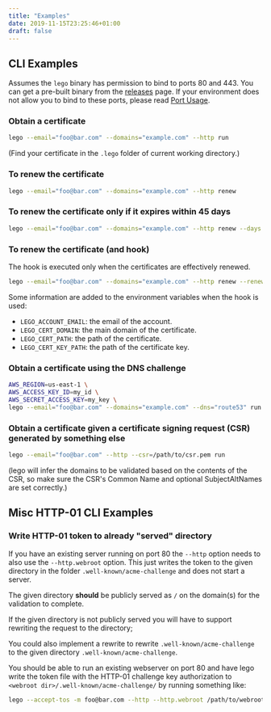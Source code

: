 ```yaml
---
title: "Examples"
date: 2019-11-15T23:25:46+01:00
draft: false
---
```


## CLI Examples

Assumes the `lego` binary has permission to bind to ports 80 and 443.
You can get a pre-built binary from the [releases](https://github.com/go-acme/lego/releases) page.
If your environment does not allow you to bind to these ports, please read [Port Usage](usage/cli#port-usage).

### Obtain a certificate

```bash
lego --email="foo@bar.com" --domains="example.com" --http run
```

(Find your certificate in the `.lego` folder of current working directory.)

### To renew the certificate

```bash
lego --email="foo@bar.com" --domains="example.com" --http renew
```

### To renew the certificate only if it expires within 45 days

```bash
lego --email="foo@bar.com" --domains="example.com" --http renew --days 45
```

### To renew the certificate (and hook)

The hook is executed only when the certificates are effectively renewed.

```bash
lego --email="foo@bar.com" --domains="example.com" --http renew --renew-hook="./myscript.sh"
```

Some information are added to the environment variables when the hook is used:

- `LEGO_ACCOUNT_EMAIL`: the email of the account.
- `LEGO_CERT_DOMAIN`: the main domain of the certificate.
- `LEGO_CERT_PATH`: the path of the certificate.
- `LEGO_CERT_KEY_PATH`: the path of the certificate key.

### Obtain a certificate using the DNS challenge

```bash
AWS_REGION=us-east-1 \
AWS_ACCESS_KEY_ID=my_id \
AWS_SECRET_ACCESS_KEY=my_key \
lego --email="foo@bar.com" --domains="example.com" --dns="route53" run
```

### Obtain a certificate given a certificate signing request (CSR) generated by something else

```bash
lego --email="foo@bar.com" --http --csr=/path/to/csr.pem run
```

(lego will infer the domains to be validated based on the contents of the CSR, so make sure the CSR's Common Name and optional SubjectAltNames are set correctly.)

## Misc HTTP-01 CLI Examples

### Write HTTP-01 token to already "served" directory

If you have an existing server running on port 80 the `--http` option needs to also use the `--http.webroot` option.
This just writes the token to the given directory in the folder `.well-known/acme-challenge` and does not start a server.

The given directory **should** be publicly served as `/` on the domain(s) for the validation to complete. 

If the given directory is not publicly served you will have to support rewriting the request to the directory;

You could also implement a rewrite to rewrite `.well-known/acme-challenge` to the given directory `.well-known/acme-challenge`.

You should be able to run an existing webserver on port 80 and have lego write the token file with the HTTP-01 challenge key authorization to `<webroot dir>/.well-known/acme-challenge/` by running something like:

```bash
lego --accept-tos -m foo@bar.com --http --http.webroot /path/to/webroot -d example.com run
```
